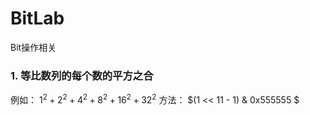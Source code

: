 # BitLab
Bit操作相关

### 1. 等比数列的每个数的平方之合
例如： $`1^2 + 2^2 + 4^2 + 8^2 + 16^2 + 32 ^2`$
方法： $`(1 << 11 - 1) & 0x555555 `$
